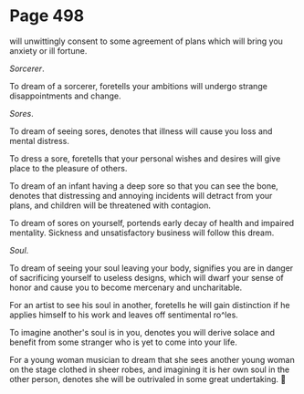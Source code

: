 # Page 498
will unwittingly consent to some agreement of plans which will bring you
anxiety or ill fortune.


_Sorcerer_.


To dream of a sorcerer, foretells your ambitions will undergo
strange disappointments and change.


_Sores_.


To dream of seeing sores, denotes that illness will cause you
loss and mental distress.


To dress a sore, foretells that your personal wishes and desires
will give place to the pleasure of others.


To dream of an infant having a deep sore so that you can see the bone,
denotes that distressing and annoying incidents will detract from your plans,
and children will be threatened with contagion.


To dream of sores on yourself, portends early decay of health
and impaired mentality. Sickness and unsatisfactory business
will follow this dream.


_Soul_.


To dream of seeing your soul leaving your body, signifies you
are in danger of sacrificing yourself to useless designs,
which will dwarf your sense of honor and cause you to become
mercenary and uncharitable.


For an artist to see his soul in another, foretells he will gain distinction
if he applies himself to his work and leaves off sentimental ro^les.


To imagine another's soul is in you, denotes you will derive solace
and benefit from some stranger who is yet to come into your life.


For a young woman musician to dream that she sees another young
woman on the stage clothed in sheer robes, and imagining it is
her own soul in the other person, denotes she will be outrivaled
in some great undertaking.

